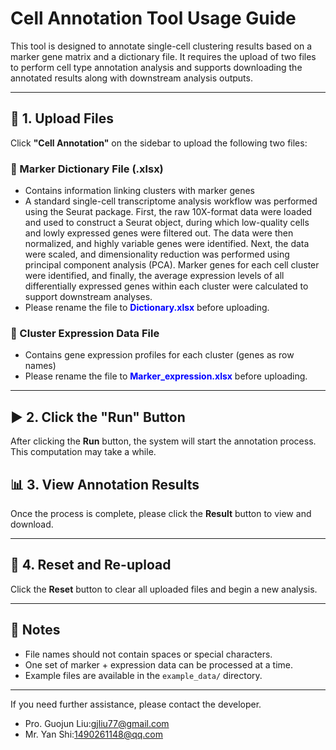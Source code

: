 # Cell Annotation Tool Usage Guide

This tool is designed to annotate single-cell clustering results based on a marker gene matrix and a dictionary file. It requires the upload of two files to perform cell type annotation analysis and supports downloading the annotated results along with downstream analysis outputs.

---

## 📁 1. Upload Files

Click **"Cell Annotation"** on the sidebar to upload the following two files:

### 🔹 Marker Dictionary File (.xlsx)

- Contains information linking clusters with marker genes 
- A standard single-cell transcriptome analysis workflow was performed using the Seurat package. First, the raw 10X-format data were loaded and used to construct a Seurat object, during which low-quality cells and lowly expressed genes were filtered out. The data were then normalized, and highly variable genes were identified. Next, the data were scaled, and dimensionality reduction was performed using principal component analysis (PCA). Marker genes for each cell cluster were identified, and finally, the average expression levels of all differentially expressed genes within each cluster were calculated to support downstream analyses.
- Please rename the file to <span style="color:blue"><b>Dictionary.xlsx</b></span> before uploading.


### 🔹 Cluster Expression Data File

- Contains gene expression profiles for each cluster (genes as row names)  
- Please rename the file to <span style="color:blue"><b>Marker_expression.xlsx</b></span> before uploading.



---

## ▶️ 2. Click the "Run" Button

After clicking the **Run** button, the system will start the annotation process. This computation may take a while.


## 📊 3. View Annotation Results

Once the process is complete, please click the **Result** button to view and download.

---

## 🔁 4. Reset and Re-upload

Click the **Reset** button to clear all uploaded files and begin a new analysis.

---

## 📌 Notes

- File names should not contain spaces or special characters.
- One set of marker + expression data can be processed at a time.
- Example files are available in the `example_data/` directory.

---

If you need further assistance, please contact the developer.

- Pro. Guojun Liu:gjliu77@gmail.com
- Mr. Yan Shi:1490261148@qq.com


